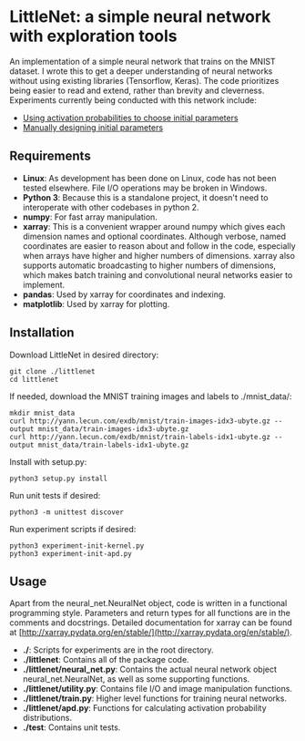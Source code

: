 LittleNet: a simple neural network with exploration tools
=========================================================
An implementation of a simple neural network that trains on the MNIST dataset. I wrote this to get a deeper understanding of neural networks without using existing libraries (Tensorflow, Keras). The code prioritizes being easier to read and extend, rather than brevity and cleverness. Experiments currently being conducted with this network include:

 - [Using activation probabilities to choose initial parameters](./article/experiment-init-apd.md)
 - [Manually designing initial parameters](./article/experiment-init-kernel.md)

Requirements
------------
 - __Linux__: As development has been done on Linux, code has not been tested elsewhere. File I/O operations may be broken in Windows.
 - __Python 3__: Because this is a standalone project, it doesn't need to interoperate with other codebases in python 2.
 - __numpy__: For fast array manipulation.
 - __xarray__: This is a convenient wrapper around numpy which gives each dimension names and optional coordinates. Although verbose, named coordinates are easier to reason about and follow in the code, especially when arrays have higher and higher numbers of dimensions. xarray also supports automatic broadcasting to higher numbers of dimensions, which makes batch training and convolutional neural networks easier to implement.
 - __pandas__: Used by xarray for coordinates and indexing.
 - __matplotlib__: Used by xarray for plotting.

Installation
------------
Download LittleNet in desired directory:

```
git clone ./littlenet
cd littlenet
```

If needed, download the MNIST training images and labels to ./mnist_data/:

```
mkdir mnist_data
curl http://yann.lecun.com/exdb/mnist/train-images-idx3-ubyte.gz --output mnist_data/train-images-idx3-ubyte.gz
curl http://yann.lecun.com/exdb/mnist/train-labels-idx1-ubyte.gz --output mnist_data/train-labels-idx1-ubyte.gz
```

Install with setup.py:

```
python3 setup.py install
```

Run unit tests if desired:

```
python3 -m unittest discover
```

Run experiment scripts if desired:

```
python3 experiment-init-kernel.py
python3 experiment-init-apd.py
```

Usage
-----
Apart from the neural_net.NeuralNet object, code is written in a functional programming style. Parameters and return types for all functions are in the comments and docstrings. Detailed documentation for xarray can be found at [http://xarray.pydata.org/en/stable/](http://xarray.pydata.org/en/stable/).

 - __./__: Scripts for experiments are in the root directory.
 - __./littlenet__: Contains all of the package code.
 - __./littlenet/neural_net.py__: Contains the actual neural network object neural_net.NeuralNet, as well as some supporting functions.
 - __./littlenet/utility.py__: Contains file I/O and image manipulation functions.
 - __./littlenet/train.py__: Higher level functions for training neural networks.
 - __./littlenet/apd.py__: Functions for calculating activation probability distributions.
 - __./test__: Contains unit tests.
